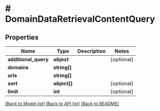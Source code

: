 # # DomainDataRetrievalContentQuery

## Properties

Name | Type | Description | Notes
------------ | ------------- | ------------- | -------------
**additional_query** | **object** |  | [optional]
**domains** | **string[]** |  |
**urls** | **string[]** |  |
**sort** | **object[]** |  | [optional]
**limit** | **int** |  | [optional]

[[Back to Model list]](../../README.md#models) [[Back to API list]](../../README.md#endpoints) [[Back to README]](../../README.md)

